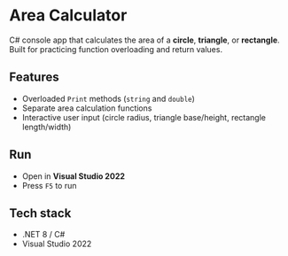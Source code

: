 # Area Calculator

C# console app that calculates the area of a **circle**, **triangle**, or **rectangle**.  
Built for practicing function overloading and return values.

## Features
- Overloaded `Print` methods (`string` and `double`)
- Separate area calculation functions
- Interactive user input (circle radius, triangle base/height, rectangle length/width)

## Run
- Open in **Visual Studio 2022**
- Press `F5` to run

## Tech stack
- .NET 8 / C#
- Visual Studio 2022
